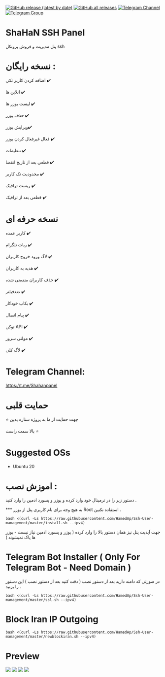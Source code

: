  [![GitHub release (latest by date)](https://img.shields.io/github/v/release/HamedAp/Ssh-User-management)](https://github.com/HamedAp/Ssh-User-management/releases/latest) 
 [![GitHub all releases](https://img.shields.io/github/downloads/HamedAp/Ssh-User-management/total?label=total%20downloads)](https://github.com/HamedAp/Ssh-User-management/releases/latest)
[![Telegram Channel](https://img.shields.io/endpoint?label=Channel&style=flat-square&url=https%3A%2F%2Ftg.sumanjay.workers.dev%2FShaHaNPanel&color=blue)](https://t.me/ShaHaNPanel)
[![Telegram Group](https://img.shields.io/endpoint?color=neon&label=Support%20Group&style=flat-square&url=https%3A%2F%2Ftg.sumanjay.workers.dev%2Fshahanpanel_gp)](https://t.me/shahanpanel_gp)

  
# ShaHaN SSH Panel

پنل مدیریت و فروش پروتکل ssh

# نسخه رایگان :

اضافه کردن کاربر تکی ✔️

انلاین ها ✔️

لیست یوزر ها ✔️

حذف یوزر ✔️

ویرایش یوزر✔️

فعال غیرفعال کردن یوزر ✔️

تنظیمات ✔️

قطعی بعد از تاریخ انقضا ✔️

محدودیت تک کاربر ✔️

ریست ترافیک ✔️

قطعی بعد از ترافیک ✔️





# نسخه حرفه ای 

کاربر عمده ✔️

ربات تلگرام ✔️

لاگ ورود خروج کاربران ✔️

هدیه به کاربران ✔️

حذف کاربران منقضی شده ✔️

ضدفیلتر ✔️

بکاپ خودکار ✔️

پیام اتصال ✔️

توکن API ✔️

مولتی سرور ✔️

لاگ کلی ✔️

# Telegram Channel: 

https://t.me/Shahanpanel

 # حمایت قلبی 
 
  ⭐️ جهت حمایت از ما به پروژه ستاره بدین

بالا سمت راست ⭐️

# Suggested OSs

- Ubuntu 20


 
# اموزش نصب :

دستور زیر را در ترمینال خود وارد کرده و یوزر و پسورد ادمین را وارد کنید .

*** به هیچ وجه برای نام کاربری پنل از یوزر Root استفاده نکنین .

````
bash <(curl -Ls https://raw.githubusercontent.com/HamedAp/Ssh-User-management/master/install.sh --ipv4)
````

جهت آپدیت پنل نیز همان دستور بالا را وارد کرده ( یوزر و پسورد ادمین نیاز نیست - یوزر ها پاک نمیشوند ) 





# Telegram Bot Installer ( Only For Telegram Bot - Need Domain )

در صورتی که دامنه دارید بعد از دستور نصب ( دقت کنید بعد از دستور نصب )  این دستور را بزنید .


````
bash <(curl -Ls https://raw.githubusercontent.com/HamedAp/Ssh-User-management/master/ssl.sh --ipv4)
````

# Block Iran IP Outgoing

````
bash <(curl -Ls https://raw.githubusercontent.com/HamedAp/Ssh-User-management/master/newblockiran.sh --ipv4)
````

# Preview
![](screenshot/login.jpg)
![](screenshot/index.jpg)
![](screenshot/edit.jpg)
![](screenshot/log.jpg)


